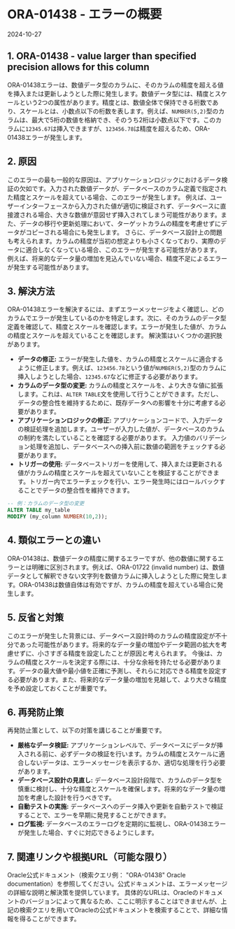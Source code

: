 # ORA-01438 - エラーの概要
2024-10-27

## 1. ORA-01438 - value larger than specified precision allows for this column

ORA-01438エラーは、数値データ型のカラムに、そのカラムの精度を超える値を挿入または更新しようとした際に発生します。数値データ型には、精度とスケールという2つの属性があります。精度とは、数値全体で保持できる桁数であり、スケールとは、小数点以下の桁数を表します。例えば、`NUMBER(5,2)`型のカラムは、最大で5桁の数値を格納でき、そのうち2桁は小数点以下です。このカラムに`12345.67`は挿入できますが、`123456.78`は精度を超えるため、ORA-01438エラーが発生します。


## 2. 原因

このエラーの最も一般的な原因は、アプリケーションロジックにおけるデータ検証の欠如です。入力された数値データが、データベースのカラム定義で指定された精度とスケールを超えている場合、このエラーが発生します。  例えば、ユーザーインターフェースから入力された値が適切に検証されず、データベースに直接渡される場合、大きな数値が意図せず挿入されてしまう可能性があります。また、データの移行や更新処理において、ターゲットカラムの精度を考慮せずにデータがコピーされる場合にも発生します。  さらに、データベース設計上の問題も考えられます。カラムの精度が当初の想定よりも小さくなっており、実際のデータに適合しなくなっている場合、このエラーが発生する可能性があります。  例えば、将来的なデータ量の増加を見込んでいない場合、精度不足によるエラーが発生する可能性があります。


## 3. 解決方法

ORA-01438エラーを解決するには、まずエラーメッセージをよく確認し、どのカラムでエラーが発生しているのかを特定します。次に、そのカラムのデータ型定義を確認して、精度とスケールを確認します。エラーが発生した値が、カラムの精度とスケールを超えていることを確認します。  解決策はいくつかの選択肢があります。

* **データの修正:** エラーが発生した値を、カラムの精度とスケールに適合するように修正します。例えば、`123456.78`という値が`NUMBER(5,2)`型のカラムに挿入しようとした場合、`12345.67`などに修正する必要があります。
* **カラムのデータ型の変更:** カラムの精度とスケールを、より大きな値に拡張します。これは、`ALTER TABLE`文を使用して行うことができます。ただし、データの整合性を維持するために、既存データへの影響を十分に考慮する必要があります。
* **アプリケーションロジックの修正:** アプリケーションコードで、入力データの検証処理を追加します。ユーザーが入力した値が、データベースのカラムの制約を満たしていることを確認する必要があります。  入力値のバリデーション処理を追加し、データベースへの挿入前に数値の範囲をチェックする必要があります。
* **トリガーの使用:** データベーストリガーを使用して、挿入または更新される値がカラムの精度とスケールを超えていないことを検証することができます。トリガー内でエラーチェックを行い、エラー発生時にはロールバックすることでデータの整合性を維持できます。


```sql
-- 例：カラムのデータ型の変更
ALTER TABLE my_table
MODIFY (my_column NUMBER(10,2));
```


## 4. 類似エラーとの違い

ORA-01438は、数値データの精度に関するエラーですが、他の数値に関するエラーとは明確に区別されます。例えば、ORA-01722 (invalid number) は、数値データとして解釈できない文字列を数値カラムに挿入しようとした際に発生します。ORA-01438は数値自体は有効ですが、カラムの精度を超えている場合に発生します。


## 5. 反省と対策

このエラーが発生した背景には、データベース設計時のカラムの精度設定が不十分であった可能性があります。将来的なデータ量の増加やデータ範囲の拡大を考慮せずに、小さすぎる精度を設定したことが原因と考えられます。 今後は、カラムの精度とスケールを決定する際には、十分な余裕を持たせる必要があります。データの最大値や最小値を正確に予測し、それらに対応できる精度を設定する必要があります。また、将来的なデータ量の増加を見越して、より大きな精度を予め設定しておくことが重要です。


## 6. 再発防止策

再発防止策として、以下の対策を講じることが重要です。

* **厳格なデータ検証:** アプリケーションレベルで、データベースにデータが挿入される前に、必ずデータの検証を行います。カラムの精度とスケールに適合しないデータは、エラーメッセージを表示するか、適切な処理を行う必要があります。
* **データベース設計の見直し:** データベース設計段階で、カラムのデータ型を慎重に検討し、十分な精度とスケールを確保します。将来的なデータ量の増加を考慮した設計を行うべきです。
* **自動テストの実施:**  データベースへのデータ挿入や更新を自動テストで検証することで、エラーを早期に発見することができます。
* **ログ監視:** データベースのエラーログを定期的に監視し、ORA-01438エラーが発生した場合、すぐに対応できるようにします。


## 7. 関連リンクや根拠URL（可能な限り）

Oracle公式ドキュメント（検索クエリ例： "ORA-01438" Oracle documentation）を参照してください。公式ドキュメントは、エラーメッセージの詳細な説明と解決策を提供しています。  具体的なURLは、Oracleのドキュメントのバージョンによって異なるため、ここに明示することはできませんが、上記の検索クエリを用いてOracleの公式ドキュメントを検索することで、詳細な情報を得ることができます。